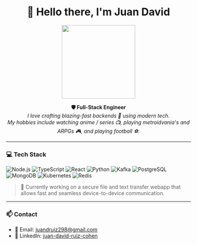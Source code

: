 <h1 align="center">👋 Hello there, I'm Juan David</h1>

<p align="center">
  <img src="https://i.pinimg.com/originals/e8/e2/c8/e8e2c843b851e4ad2135b1c93cacc22e.gif" width="200"/>
</p>

<p align="center">
  <b>🛡️ Full-Stack Engineer </b><br/>
  <i>I love crafting blazing-fast backends 🚀 using modern tech. </i><br/>
  <i>My hobbies include watching anime / series 📺, playing metroidvania's and ARPGs 🎮, and playing football ⚽.</i>
</p>

---

### 💻 Tech Stack

![Node.js](https://img.shields.io/badge/Node.js-339933?style=for-the-badge&logo=nodedotjs&logoColor=white)
![TypeScript](https://img.shields.io/badge/TypeScript-3178C6?style=for-the-badge&logo=typescript&logoColor=white)
![React](https://img.shields.io/badge/React-20232A?style=for-the-badge&logo=react&logoColor=61DAFB)
![Python](https://img.shields.io/badge/Python-3776AB?style=for-the-badge&logo=python&logoColor=white)
![Kafka](https://img.shields.io/badge/Kafka-231F20?style=for-the-badge&logo=apachekafka&logoColor=white)
![PostgreSQL](https://img.shields.io/badge/PostgreSQL-4169E1?style=for-the-badge&logo=postgresql&logoColor=white)
![MongoDB](https://img.shields.io/badge/MongoDB-4EA94B?style=for-the-badge&logo=mongodb&logoColor=white)
![Kubernetes](https://img.shields.io/badge/Kubernetes-326CE5?style=for-the-badge&logo=kubernetes&logoColor=white)
![Redis](https://img.shields.io/badge/Redis-DC382D?style=for-the-badge&logo=redis&logoColor=white)

> 🧪 Currently working on a secure file and text transfer webapp that allows fast and seamless device-to-device communication.

---

### 📫 Contact

- 💌 Email: juandruiz298@gmail.com  
- 🔗 LinkedIn: [juan-david-ruiz-cohen](https://www.linkedin.com/in/juan-david-ruiz-cohen-a14b23174/)
